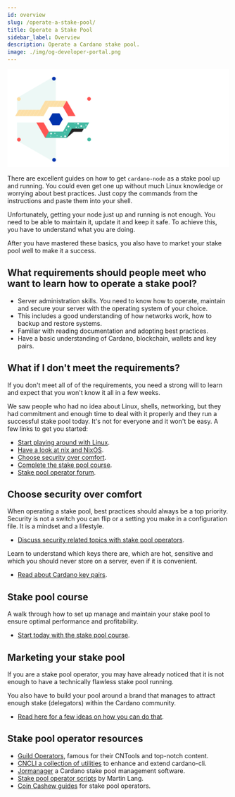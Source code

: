 ```yaml
---
id: overview
slug: /operate-a-stake-pool/
title: Operate a Stake Pool
sidebar_label: Overview
description: Operate a Cardano stake pool.
image: ./img/og-developer-portal.png
---
```


![Cardano Operate a Stake Pool](../../static/img/card-operate-a-stake-pool-title.svg)

There are excellent guides on how to get `cardano-node` as a stake pool up and running. You could even get one up without much Linux knowledge or worrying about best practices. Just copy the commands from the instructions and paste them into your shell.

Unfortunately, getting your node just up and running is not enough. You need to be able to maintain it, update it and keep it safe. To achieve this, you have to understand what you are doing. 

After you have mastered these basics, you also have to market your stake pool well to make it a success.

## What requirements should people meet who want to learn how to operate a stake pool? 
- Server administration skills. You need to know how to operate, maintain and secure your server with the operating system of your choice. 
- This includes a good understanding of how networks work, how to backup and restore systems.
- Familiar with reading documentation and adopting best practices.
- Have a basic understanding of Cardano, blockchain, wallets and key pairs. 

## What if I don't meet the requirements?
If you don't meet all of of the requirements, you need a strong will to learn and expect that you won't know it all in a few weeks. 

We saw people who had no idea about Linux, shells, networking, but they had commitment and enough time to deal with it properly and they run a successful stake pool today. It's not for everyone and it won't be easy. A few links to get you started:
- [Start playing around with Linux](https://ubuntu.com/tutorials/command-line-for-beginners#1-overview).
- [Have a look at nix and NixOS](https://nixos.org).
- [Choose security over comfort](#choose-security-over-comfort).
- [Complete the stake pool course](#stake-pool-course).
- [Stake pool operator forum](https://forum.cardano.org/c/staking-delegation/156).

## Choose security over comfort
When operating a stake pool, best practices should always be a top priority. Security is not a switch you can flip or a setting you make in a configuration file. It is a mindset and a lifestyle. 
- [Discuss security related topics with stake pool operators](https://forum.cardano.org/c/staking-delegation/stake-pool-security/157).

Learn to understand which keys there are, which are hot, sensitive and which you should never store on a server, even if it is convenient. 
- [Read about Cardano key pairs](cardano-key-pairs).


## Stake pool course
A walk through how to set up manage and maintain your stake pool to ensure optimal performance and profitability.
- [Start today with the stake pool course](../stake-pool-course/).

## Marketing your stake pool
If you are a stake pool operator, you may have already noticed that it is not enough to have a technically flawless stake pool running. 

You also have to build your pool around a brand that manages to attract enough stake (delegators) within the Cardano community. 
- [Read here for a few ideas on how you can do that](marketing-stake-pool).

## Stake pool operator resources
- [Guild Operators](https://cardano-community.github.io/guild-operators), famous for their CNTools and top-notch content. 
- [CNCLI a collection of utilities](https://github.com/AndrewWestberg/cncli) to enhance and extend cardano-cli. 
- [Jormanager](https://bitbucket.org/muamw10/jormanager/src/develop/) a Cardano stake pool management software. 
- [Stake pool operator scripts](https://github.com/gitmachtl/scripts) by Martin Lang. 
- [Coin Cashew guides](https://www.coincashew.com/coins/overview-ada/guide-how-to-build-a-haskell-stakepool-node) for stake pool operators.